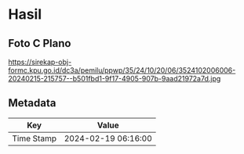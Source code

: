 # Hasil

## Foto C Plano

https://sirekap-obj-formc.kpu.go.id/dc3a/pemilu/ppwp/35/24/10/20/06/3524102006006-20240215-215757--b501fbd1-9f17-4905-907b-9aad21972a7d.jpg


## Metadata

| Key        | Value               |
| ---------- | ------------------- |
| Time Stamp | 2024-02-19 06:16:00 |



